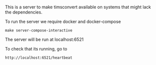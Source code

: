 This is a server to make timsconvert available on systems that might lack the dependencies.

To run the server we require docker and docker-compose

```
make server-compose-interactive
```

The server will be run at localhost:6521

To check that its running, go to 

```
http://localhost:6521/heartbeat
```
